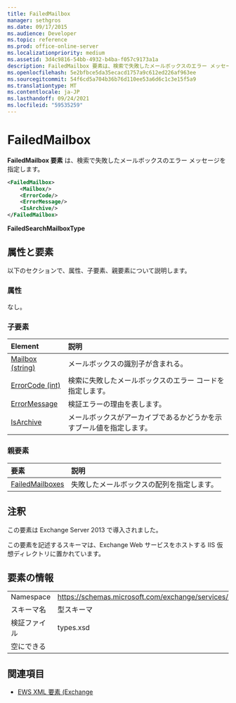 ```yaml
---
title: FailedMailbox
manager: sethgros
ms.date: 09/17/2015
ms.audience: Developer
ms.topic: reference
ms.prod: office-online-server
ms.localizationpriority: medium
ms.assetid: 3d4c9816-54bb-4932-b4ba-f057c9173a1a
description: FailedMailbox 要素は、検索で失敗したメールボックスのエラー メッセージを指定します。
ms.openlocfilehash: 5e2bfbce5da35ecacd1757a9c612ed226af963ee
ms.sourcegitcommit: 54f6cd5a704b36b76d110ee53a6d6c1c3e15f5a9
ms.translationtype: MT
ms.contentlocale: ja-JP
ms.lasthandoff: 09/24/2021
ms.locfileid: "59535259"
---
```

# <a name="failedmailbox"></a>FailedMailbox

**FailedMailbox 要素** は、検索で失敗したメールボックスのエラー メッセージを指定します。 
  
```XML
<FailedMailbox>
    <Mailbox/>
    <ErrorCode/>
    <ErrorMessage/>
    <IsArchive/>
</FailedMailbox>
```

 **FailedSearchMailboxType**
## <a name="attributes-and-elements"></a>属性と要素

以下のセクションで、属性、子要素、親要素について説明します。
  
### <a name="attributes"></a>属性

なし。
  
### <a name="child-elements"></a>子要素

|**Element**|**説明**|
|:-----|:-----|
|[Mailbox (string)](mailbox-string.md) <br/> |メールボックスの識別子が含まれる。  <br/> |
|[ErrorCode (int)](errorcode-int.md) <br/> |検索に失敗したメールボックスのエラー コードを指定します。  <br/> |
|[ErrorMessage](errormessage.md) <br/> |検証エラーの理由を表します。  <br/> |
|[IsArchive](isarchive.md) <br/> |メールボックスがアーカイブであるかどうかを示すブール値を指定します。  <br/> |
   
### <a name="parent-elements"></a>親要素

|**要素**|**説明**|
|:-----|:-----|
|[FailedMailboxes](failedmailboxes.md) <br/> |失敗したメールボックスの配列を指定します。  <br/> |
   
## <a name="remarks"></a>注釈

この要素は Exchange Server 2013 で導入されました。
  
この要素を記述するスキーマは、Exchange Web サービスをホストする IIS 仮想ディレクトリに置かれています。
  
## <a name="element-information"></a>要素の情報

|||
|:-----|:-----|
|Namespace  <br/> |https://schemas.microsoft.com/exchange/services/2006/types  <br/> |
|スキーマ名  <br/> |型スキーマ  <br/> |
|検証ファイル  <br/> |types.xsd  <br/> |
|空にできる  <br/> ||
   
## <a name="see-also"></a>関連項目



- [EWS XML 要素 (Exchange](ews-xml-elements-in-exchange.md)

